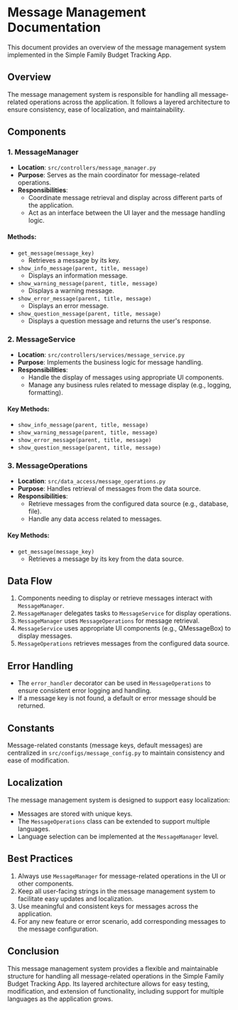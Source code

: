 # Message Management Documentation

This document provides an overview of the message management system implemented in the Simple Family Budget Tracking App.

## Overview

The message management system is responsible for handling all message-related operations across the application. It follows a layered architecture to ensure consistency, ease of localization, and maintainability.

## Components

### 1. MessageManager

- **Location**: `src/controllers/message_manager.py`
- **Purpose**: Serves as the main coordinator for message-related operations.
- **Responsibilities**:
  - Coordinate message retrieval and display across different parts of the application.
  - Act as an interface between the UI layer and the message handling logic.

#### Methods:
- `get_message(message_key)`
  - Retrieves a message by its key.
- `show_info_message(parent, title, message)`
  - Displays an information message.
- `show_warning_message(parent, title, message)`
  - Displays a warning message.
- `show_error_message(parent, title, message)`
  - Displays an error message.
- `show_question_message(parent, title, message)`
  - Displays a question message and returns the user's response.

### 2. MessageService

- **Location**: `src/controllers/services/message_service.py`
- **Purpose**: Implements the business logic for message handling.
- **Responsibilities**:
  - Handle the display of messages using appropriate UI components.
  - Manage any business rules related to message display (e.g., logging, formatting).

#### Key Methods:
- `show_info_message(parent, title, message)`
- `show_warning_message(parent, title, message)`
- `show_error_message(parent, title, message)`
- `show_question_message(parent, title, message)`

### 3. MessageOperations

- **Location**: `src/data_access/message_operations.py`
- **Purpose**: Handles retrieval of messages from the data source.
- **Responsibilities**:
  - Retrieve messages from the configured data source (e.g., database, file).
  - Handle any data access related to messages.

#### Key Methods:
- `get_message(message_key)`
  - Retrieves a message by its key from the data source.

## Data Flow

1. Components needing to display or retrieve messages interact with `MessageManager`.
2. `MessageManager` delegates tasks to `MessageService` for display operations.
3. `MessageManager` uses `MessageOperations` for message retrieval.
4. `MessageService` uses appropriate UI components (e.g., QMessageBox) to display messages.
5. `MessageOperations` retrieves messages from the configured data source.

## Error Handling

- The `error_handler` decorator can be used in `MessageOperations` to ensure consistent error logging and handling.
- If a message key is not found, a default or error message should be returned.

## Constants

Message-related constants (message keys, default messages) are centralized in `src/configs/message_config.py` to maintain consistency and ease of modification.

## Localization

The message management system is designed to support easy localization:
- Messages are stored with unique keys.
- The `MessageOperations` class can be extended to support multiple languages.
- Language selection can be implemented at the `MessageManager` level.

## Best Practices

1. Always use `MessageManager` for message-related operations in the UI or other components.
2. Keep all user-facing strings in the message management system to facilitate easy updates and localization.
3. Use meaningful and consistent keys for messages across the application.
4. For any new feature or error scenario, add corresponding messages to the message configuration.

## Conclusion

This message management system provides a flexible and maintainable structure for handling all message-related operations in the Simple Family Budget Tracking App. Its layered architecture allows for easy testing, modification, and extension of functionality, including support for multiple languages as the application grows.